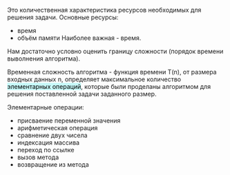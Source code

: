 Это количественная характеристика ресурсов необходимых для решения задачи.
Основные ресурсы:
- время
- объём памяти
Наиболее важная - время.

Нам достаточно условно оценить границу сложности (порядок времени выволнения алгоритма).

Временная сложность алгоритма - функция времени T(n), от размера входных данных n, определяет максимальное количество <mark style="background: #ABF7F7A6;">элементарных операций</mark>, которые были проделаны алгоритмом для решения поставленной задачи заданного размер.

Элементарные операции:
- присваение переменной значения
- арифметическая операция
- сравнение двух чисела
- индексация массива
- переход по ссылке
- вызов метода
- возвращение из метода
